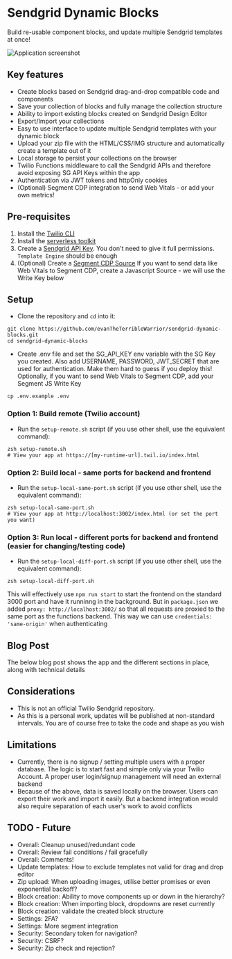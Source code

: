 # Sendgrid Dynamic Blocks

Build re-usable component blocks, and update multiple Sendgrid templates at once!

![Application screenshot](https://github.com/evanTheTerribleWarrior/sendgrid-dynamic-blocks/assets/54394422/efec0910-a5b3-4ab1-ac0e-4d1a1f5e1775)

## Key features
 * Create blocks based on Sendgrid drag-and-drop compatible code and components
 * Save your collection of blocks and fully manage the collection structure
 * Ability to import existing blocks created on Sendgrid Design Editor
 * Export/Import your collections
 * Easy to use interface to update multiple Sendgrid templates with your dynamic block
 * Upload your zip file with the HTML/CSS/IMG structure and automatically create a template out of it
 * Local storage to persist your collections on the browser
 * Twilio Functions middleware to call the Sendgrid APIs and therefore avoid exposing SG API Keys within the app
 * Authentication via JWT tokens and httpOnly cookies
 * (Optional) Segment CDP integration to send Web Vitals - or add your own metrics!


## Pre-requisites
1. Install the [Twilio CLI](https://www.twilio.com/docs/twilio-cli/quickstart#install-twilio-cli)
2. Install the [serverless toolkit](https://www.twilio.com/docs/labs/serverless-toolkit/getting-started)
3. Create a [Sendgrid API Key](https://docs.sendgrid.com/ui/account-and-settings/api-keys). You don't need to give it full permissions. `Template Engine` should be enough
4. (Optional) Create a [Segment CDP Source](https://segment.com/docs/connections/sources/catalog/libraries/website/javascript/quickstart) If you want to send data like Web Vitals to Segment CDP, create a Javascript Source - we will use the Write Key below

## Setup
- Clone the repository and `cd` into it:
```shell
git clone https://github.com/evanTheTerribleWarrior/sendgrid-dynamic-blocks.git
cd sendgrid-dynamic-blocks
```

- Create .env file and set the SG_API_KEY env variable with the SG Key you created. Also add USERNAME, PASSWORD, JWT_SECRET that are used for authentication. Make them hard to guess if you deploy this!
Optionally, if you want to send Web Vitals to Segment CDP, add your Segment JS Write Key
```shell
cp .env.example .env
```

### Option 1: Build remote (Twilio account)
- Run the `setup-remote.sh` script (if you use other shell, use the equivalent command):
```shell
zsh setup-remote.sh
# View your app at https://[my-runtime-url].twil.io/index.html
```

### Option 2: Build local - same ports for backend and frontend
- Run the `setup-local-same-port.sh` script (if you use other shell, use the equivalent command):
```shell
zsh setup-local-same-port.sh
# View your app at http://localhost:3002/index.html (or set the port you want)
```

### Option 3: Run local - different ports for backend and frontend (easier for changing/testing code)
- Run the `setup-local-diff-port.sh` script (if you use other shell, use the equivalent command):
```shell
zsh setup-local-diff-port.sh
```
This will effectively use `npm run start` to start the frontend on the standard 3000 port and have it runninng in the background.
But in `package.json` we added `proxy: http://localhost:3002/` so that all requests are proxied to the same
port as the functions backend. This way we can use `credentials: 'same-origin'` when authenticating

## Blog Post
The below blog post shows the app and the different sections in place, along with technical details


## Considerations
- This is not an official Twilio Sendgrid repository.
- As this is a personal work, updates will be published at non-standard intervals. You are of course free to take the code and shape as you wish

## Limitations
- Currently, there is no signup / setting multiple users with a proper database. The logic is to start fast and simple only via your Twilio Account. A proper user login/signup management will need an external backend
- Because of the above, data is saved locally on the browser. Users can export their work and import it easily. But a backend integration would also require separation of each user's work to avoid conflicts

## TODO - Future
- Overall: Cleanup unused/redundant code 
- Overall: Review fail conditions / fail gracefully
- Overall: Comments!
- Update templates: How to exclude templates not valid for drag and drop editor
- Zip upload: When uploading images, utilise better promises or even exponential backoff?
- Block creation: Ability to move components up or down in the hierarchy?
- Block creation: When importing block, dropdowns are reset currently
- Block creation: validate the created block structure
- Settings: 2FA?
- Settings: More segment integration
- Security: Secondary token for navigation?
- Security: CSRF?
- Security: Zip check and rejection?

